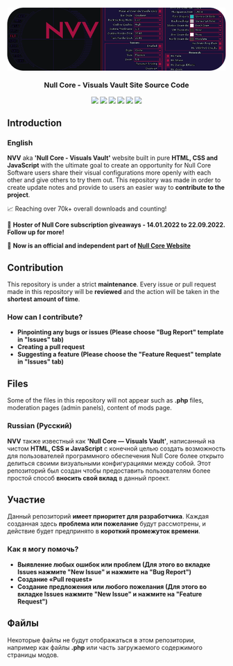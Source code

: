 <p align="center">
  <img src=".github/media/NVV.png" align="center">
</p>
<h3 align="center">Null Core - Visuals Vault Site Source Code</h3>

<div align="center"><img src="https://sonarcloud.io/api/project_badges/measure?project=NCVV-Dev_NVV-Site&metric=reliability_rating"> <img src="https://sonarcloud.io/api/project_badges/measure?project=NCVV-Dev_NVV-Site&metric=ncloc"> <img src="https://sonarcloud.io/api/project_badges/measure?project=NCVV-Dev_NVV-Site&metric=sqale_rating"> <img src="https://sonarcloud.io/api/project_badges/measure?project=NCVV-Dev_NVV-Site&metric=security_rating"> <img src="https://sonarcloud.io/api/project_badges/measure?project=NCVV-Dev_NVV-Site&metric=bugs"> <img src="https://sonarcloud.io/api/project_badges/measure?project=NCVV-Dev_NVV-Site&metric=sqale_index"></div>

## Introduction

### English

**NVV** aka **'Null Core - Visuals Vault'** website built in pure **HTML, CSS and JavaScript** with the ultimate goal to create an opportunity for Null Core Software users share their visual configurations more openly with each other and give others to try them out. This repository was made in order to create update notes and provide to users an easier way to **contribute to the project**.

📈 Reaching over 70k+ overall downloads and counting!

🏅 **Hoster of Null Core subscription giveaways - 14.01.2022 to 22.09.2022. Follow up for more!**

🤝 **Now is an official and independent part of [Null Core Website](https://visuals.nullcore.net/)**

## Contribution
This repository is under a strict **maintenance**. Every issue or pull request made in this repository will be **reviewed** and the action will be taken in the **shortest amount of time**.

### How can I contribute?
- **Pinpointing any bugs or issues (Please choose "Bug Report" template in "Issues" tab)**
- **Creating a pull request**
- **Suggesting a feature (Please choose the "Feature Request" template in "Issues" tab)**

## Files
Some of the files in this repository will not appear such as **.php** files, moderation pages (admin panels), content of mods page.

### Russian (Русский)

**NVV** также известный как **'Null Core — Visuals Vault'**, написанный на чистом **HTML, CSS и JavaScript** с конечной целью создать возможность для пользователей программного обеспечения Null Core более открыто делиться своими визуальными конфигурациями между собой. Этот репозиторий был создан чтобы предоставить пользователям более простой способ **вносить свой вклад** в данный проект.

## Участие
Данный репозиторий **имеет приоритет для разработчика**. Каждая созданная здесь **проблема или пожелание** будут рассмотрены, и действие будет предпринято в **короткий промежуток времени**.

### Как я могу помочь?
- **Выявление любых ошибок или проблем (Для этого во вкладке Issues нажмите "New Issue" и нажмите на "Bug Report")**
- **Создание «Pull request»**
- **Создание предложения или любого пожелания (Для этого во вкладке Issues нажмите "New Issue" и нажмите на "Feature Request")**

## Файлы
Некоторые файлы не будут отображаться в этом репозитории, например как файлы **.php** или часть загружаемого содержимого страницы модов.
